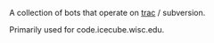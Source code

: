 A collection of bots that operate on
[trac](https://trac.edgewall.org) / subversion.

Primarily used for code.icecube.wisc.edu.
